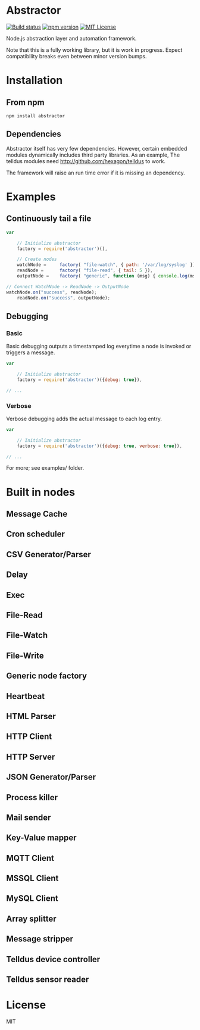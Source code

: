 
# Abstractor

[![Build status](https://travis-ci.org/Hexagon/abstractor.svg)](https://travis-ci.org/Hexagon/abstractor) [![npm version](https://badge.fury.io/js/abstractor.svg)](https://badge.fury.io/js/abstractor)
[![MIT License](https://img.shields.io/badge/license-MIT-blue.svg)](https://img.shields.io/badge/license-MIT-blue.svg)

Node.js abstraction layer and automation framework.

Note that this is a fully working library, but it is work in progress. Expect compatibility breaks even between minor version bumps.



# Installation

## From npm

```npm install abstractor```

## Dependencies

Abstractor itself has very few dependencies. However, certain embedded modules dynamically includes third party libraries. As an example, The telldus modules need http://github.com/hexagon/telldus to work.

The framework will raise an run time error if it is missing an dependency.



# Examples 

## Continuously tail a file
```javascript
var

	// Initialize abstractor
	factory = require('abstractor')(),

	// Create nodes
	watchNode = 	factory( "file-watch", { path: '/var/log/syslog' }),
	readNode = 		factory( "file-read", { tail: 5 }),
	outputNode = 	factory( "generic", function (msg) { console.log(msg.payload); });

// Connect WatchNode -> ReadNode -> OutputNode
watchNode.on("success", readNode);
	readNode.on("success", outputNode);
```

## Debugging

### Basic

Basic debugging outputs a timestamped log everytime a node is invoked or triggers a message.

```javascript
var

	// Initialize abstractor
	factory = require('abstractor')({debug: true}),

// ...
```

### Verbose

Verbose debugging adds the actual message to each log entry.

```javascript
var

	// Initialize abstractor
	factory = require('abstractor')({debug: true, verbose: true}),

// ...
```


For more; see examples/ folder. 



# Built in nodes

## Message Cache

## Cron scheduler

## CSV Generator/Parser

## Delay

## Exec

## File-Read

## File-Watch

## File-Write

## Generic node factory

## Heartbeat

## HTML Parser

## HTTP Client

## HTTP Server

## JSON Generator/Parser

## Process killer

## Mail sender

## Key-Value mapper

## MQTT Client

## MSSQL Client

## MySQL Client

## Array splitter

## Message stripper

## Telldus device controller

## Telldus sensor reader



# License

MIT
